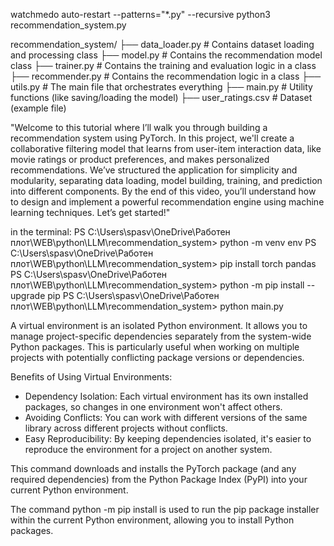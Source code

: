 watchmedo auto-restart --patterns="*.py" --recursive python3 recommendation_system.py

recommendation_system/
├── data_loader.py      # Contains dataset loading and processing class
├── model.py            # Contains the recommendation model class
├── trainer.py          # Contains the training and evaluation logic in a class
├── recommender.py      # Contains the recommendation logic in a class
├── utils.py            # The main file that orchestrates everything
├── main.py             # Utility functions (like saving/loading the model)
├── user_ratings.csv    # Dataset (example file)


"Welcome to this tutorial where I’ll walk you through building a recommendation system using PyTorch. In this project, we'll create a collaborative filtering model that learns from user-item interaction data, like movie ratings or product preferences, and makes personalized recommendations. We’ve structured the application for simplicity and modularity, separating data loading, model building, training, and prediction into different components. By the end of this video, you’ll understand how to design and implement a powerful recommendation engine using machine learning techniques. Let’s get started!"


in the terminal:
PS C:\Users\spasv\OneDrive\Работен плот\WEB\python\LLM\recommendation_system> python -m venv env 
PS C:\Users\spasv\OneDrive\Работен плот\WEB\python\LLM\recommendation_system> pip install torch pandas
PS C:\Users\spasv\OneDrive\Работен плот\WEB\python\LLM\recommendation_system> python -m pip install --upgrade pip
PS C:\Users\spasv\OneDrive\Работен плот\WEB\python\LLM\recommendation_system> python main.py


A virtual environment is an isolated Python environment. It allows you to manage project-specific dependencies separately from the system-wide Python packages. This is particularly useful when working on multiple projects with potentially conflicting package versions or dependencies.

Benefits of Using Virtual Environments:
- Dependency Isolation: Each virtual environment has its own installed packages, so changes in one environment won't affect others.
- Avoiding Conflicts: You can work with different versions of the same library across different projects without conflicts.
- Easy Reproducibility: By keeping dependencies isolated, it's easier to reproduce the environment for a project on another system.

This command downloads and installs the PyTorch package (and any required dependencies) from the Python Package Index (PyPI) into your current Python environment.

The command python -m pip install is used to run the pip package installer within the current Python environment, allowing you to install Python packages.




